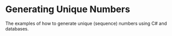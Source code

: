 # Generating Unique Numbers

The examples of how to generate unique (sequence) numbers using C# and databases.
